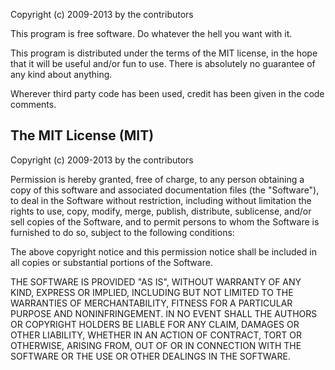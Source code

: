 Copyright (c) 2009-2013 by the contributors

This program is free software. Do whatever the hell you want with it. 

This program is distributed under the terms of the MIT license, in the
hope that it will be useful and/or fun to use. There is absolutely no
guarantee of any kind about anything.

Wherever third party code has been used, credit has been given in the
code comments.

The MIT License (MIT)
---------------------

Copyright (c) 2009-2013 by the contributors

Permission is hereby granted, free of charge, to any person obtaining a copy
of this software and associated documentation files (the "Software"), to deal
in the Software without restriction, including without limitation the rights
to use, copy, modify, merge, publish, distribute, sublicense, and/or sell
copies of the Software, and to permit persons to whom the Software is
furnished to do so, subject to the following conditions:

The above copyright notice and this permission notice shall be included in
all copies or substantial portions of the Software.

THE SOFTWARE IS PROVIDED "AS IS", WITHOUT WARRANTY OF ANY KIND, EXPRESS OR
IMPLIED, INCLUDING BUT NOT LIMITED TO THE WARRANTIES OF MERCHANTABILITY,
FITNESS FOR A PARTICULAR PURPOSE AND NONINFRINGEMENT. IN NO EVENT SHALL THE
AUTHORS OR COPYRIGHT HOLDERS BE LIABLE FOR ANY CLAIM, DAMAGES OR OTHER
LIABILITY, WHETHER IN AN ACTION OF CONTRACT, TORT OR OTHERWISE, ARISING FROM,
OUT OF OR IN CONNECTION WITH THE SOFTWARE OR THE USE OR OTHER DEALINGS IN
THE SOFTWARE.


